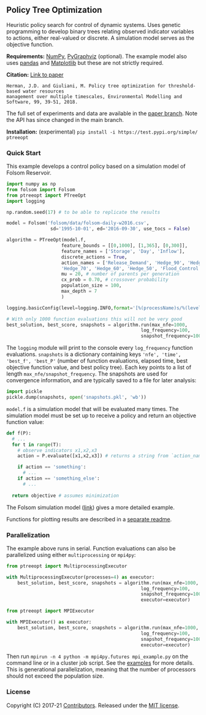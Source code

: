 ## Policy Tree Optimization

Heuristic policy search for control of dynamic systems. Uses genetic programming to develop binary trees relating observed indicator variables to actions, either real-valued or discrete. A simulation model serves as the objective function. 

**Requirements:** [NumPy](http://www.numpy.org/), [PyGraphviz](https://pygraphviz.github.io/) (optional). The example model also uses [pandas](http://pandas.pydata.org/) and [Matplotlib](http://matplotlib.org/) but these are not strictly required.

**Citation:** [Link to paper](http://www.sciencedirect.com/science/article/pii/S1364815217306540)
```
Herman, J.D. and Giuliani, M. Policy tree optimization for threshold-based water resources 
management over multiple timescales, Environmental Modelling and Software, 99, 39-51, 2018.
```
The full set of experiments and data are available in the [paper branch](https://github.com/jdherman/ptreeopt/tree/paper). Note the API has since changed in the main branch.

**Installation:** (experimental) `pip install -i https://test.pypi.org/simple/ ptreeopt`

### Quick Start
This example develops a control policy based on a simulation model of Folsom Reservoir.
```python
import numpy as np
from folsom import Folsom
from ptreeopt import PTreeOpt
import logging

np.random.seed(17) # to be able to replicate the results

model = Folsom('folsom/data/folsom-daily-w2016.csv', 
                sd='1995-10-01', ed='2016-09-30', use_tocs = False)

algorithm = PTreeOpt(model.f, 
                    feature_bounds = [[0,1000], [1,365], [0,300]],
                    feature_names = ['Storage', 'Day', 'Inflow'],
                    discrete_actions = True,
                    action_names = ['Release_Demand', 'Hedge_90', 'Hedge_80', 
                    'Hedge_70', 'Hedge_60', 'Hedge_50', 'Flood_Control'],
                    mu = 20, # number of parents per generation
                    cx_prob = 0.70, # crossover probability
                    population_size = 100,
                    max_depth = 7
                    )

logging.basicConfig(level=logging.INFO,format='[%(processName)s/%(levelname)s:%(filename)s:%(funcName)s] %(message)s')

# With only 1000 function evaluations this will not be very good
best_solution, best_score, snapshots = algorithm.run(max_nfe=1000, 
                                                 log_frequency=100,
                                                 snapshot_frequency=100)
```

The `logging` module will print to the console every `log_frequency` function evaluations. `snapshots` is a dictionary containing keys `'nfe', 'time', 'best_f', 'best_P'` (number of function evaluations, elapsed time, best objective function value, and best policy tree). Each key points to a list of length `max_nfe/snapshot_frequency`. The snapshots are used for convergence information, and are typically saved to a file for later analysis:
```python
import pickle
pickle.dump(snapshots, open('snapshots.pkl', 'wb'))
```

`model.f` is a simulation model that will be evaluated many times. The simulation model must be set up to receive a policy and return an objective function value:
```python
def f(P):
  # ...
  for t in range(T):
    # observe indicators x1,x2,x3
    action = P.evaluate([x1,x2,x3]) # returns a string from `action_names`

    if action == 'something':
      # ...
    if action == 'something_else':
      # ...
  
  return objective # assumes minimization
```

The Folsom simulation model ([link](https://github.com/jdherman/ptreeopt/blob/master/folsom/folsom.py)) gives a more detailed example. 

Functions for plotting results are described in a [separate readme](README-plotting.md).


### Parallelization
The example above runs in serial. Function evaluations can also be parallelized using either `multiprocessing` or `mpi4py`:
```python
from ptreeopt import MultiprocessingExecutor

with MultiprocessingExecutor(processes=4) as executor:
    best_solution, best_score, snapshots = algorithm.run(max_nfe=1000, 
                                                 log_frequency=100,
                                                 snapshot_frequency=100,
                                                 executor=executor)
```
```python
from ptreeopt import MPIExecutor

with MPIExecutor() as executor:
    best_solution, best_score, snapshots = algorithm.run(max_nfe=1000,
                                                 log_frequency=100,
                                                 snapshot_frequency=100,
                                                 executor=executor)
```

Then run `mpirun -n 4 python -m mpi4py.futures mpi_example.py` on the command line or in a cluster job script. See the [examples](https://github.com/jdherman/ptreeopt/tree/master/examples) for more details. This is generational parallelization, meaning that the number of processors should not exceed the population size.

### License
Copyright (C) 2017-21 [Contributors](https://github.com/jdherman/ptreeopt/graphs/contributors). Released under the [MIT license](LICENSE.md).
